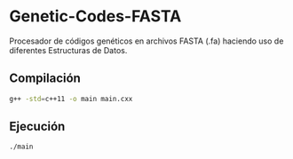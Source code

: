 # Genetic-Codes-FASTA

Procesador de códigos genéticos en archivos FASTA (.fa) haciendo uso de diferentes Estructuras de Datos.

## Compilación

```bash
g++ -std=c++11 -o main main.cxx
```

## Ejecución

```bash
./main
```

